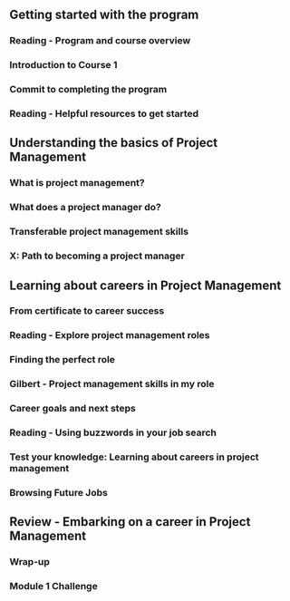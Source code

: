 
## Getting started with the program

### Reading - Program and course overview

### Introduction to Course 1

### Commit to completing the program

### Reading - Helpful resources to get started

## Understanding the basics of Project Management 

### What is project management?

### What does a project manager do?

### Transferable project management skills

### X: Path to becoming a project manager

## Learning about careers in Project Management

### From certificate to career success

### Reading - Explore project management roles

### Finding the perfect role

### Gilbert - Project management skills in my role

### Career goals and next steps

### Reading - Using buzzwords in your job search

### Test your knowledge: Learning about careers in project management

### Browsing Future Jobs

## Review - Embarking on a career in Project Management

### Wrap-up

### Module 1 Challenge


